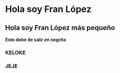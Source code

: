 # Hola soy Fran López
## Hola soy Fran López más pequeño
**Esto debe de salir en negrita**
### KELOKE
### JEJE